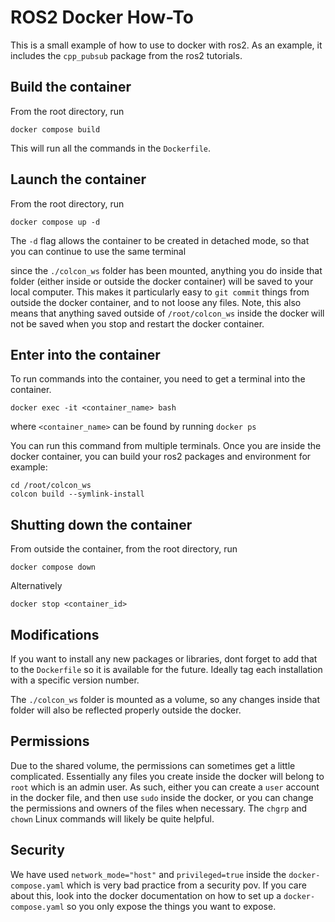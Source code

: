 # ROS2 Docker How-To


This is a small example of how to use to docker with ros2. As an example, it includes the `cpp_pubsub` package from the ros2 tutorials. 


##  Build the container
From the root directory, run
```
docker compose build
```
This will run all the commands in the `Dockerfile`. 

## Launch the container
From the root directory, run
```
docker compose up -d
```
The `-d` flag allows the container to be created in detached mode, so that you can continue to use the same terminal

since the `./colcon_ws` folder has been mounted, anything you do inside that folder (either inside or outside the docker container) will be saved to your local computer. This makes it particularly easy to `git commit` things from outside the docker container, and to not loose any files. Note, this also means that anything saved outside of `/root/colcon_ws` inside the docker will not be saved when you stop and restart the docker container. 

## Enter into the container
To run commands into the container, you need to get a terminal into the container. 
```
docker exec -it <container_name> bash
```
where `<container_name>` can be found by running `docker ps`

You can run this command from multiple terminals.  Once you are inside the docker container, you can build your ros2 packages and environment for example:
```
cd /root/colcon_ws
colcon build --symlink-install
```

## Shutting down the container
From outside the container, from the root directory, run
```
docker compose down
```

Alternatively 
```
docker stop <container_id>
```

##  Modifications

If you want to install any new packages or libraries, dont forget to add that to the `Dockerfile` so it is available for the future. Ideally tag each installation with a specific version number. 

The `./colcon_ws` folder is mounted as a volume, so any changes inside that folder will also be reflected properly outside the docker. 


## Permissions
Due to the shared volume, the permissions can sometimes get a little complicated. Essentially any files you create inside the docker will belong to `root` which is an admin user. As such, either you can create a `user` account in the docker file, and then use `sudo` inside the docker, or you can change the permissions and owners of the files when necessary. The `chgrp` and `chown` Linux commands will likely be quite helpful. 

## Security
We have used `network_mode="host"` and `privileged=true` inside the `docker-compose.yaml` which is very bad practice from a security pov. If you care about this, look into the docker documentation on how to set up a `docker-compose.yaml` so you only expose the things you want to expose.


